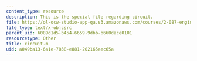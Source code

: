 ```yaml
---
content_type: resource
description: This is the special file regarding circuit.
file: https://ol-ocw-studio-app-qa.s3.amazonaws.com/courses/2-087-engineering-math-differential-equations-and-linear-algebra-fall-2014/a049ba136a1e7838e881202165aec65a_circuit.m
file_type: text/x-objcsrc
parent_uid: 6089d1d5-b454-6659-9dbb-b660dace0101
resourcetype: Other
title: circuit.m
uid: a049ba13-6a1e-7838-e881-202165aec65a
---
```

